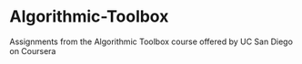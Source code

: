 # Algorithmic-Toolbox
Assignments from the Algorithmic Toolbox course offered by UC San Diego on Coursera

